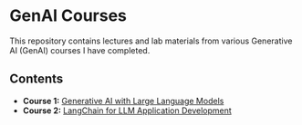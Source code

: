 # GenAI Courses 

This repository contains lectures and lab materials from various Generative AI (GenAI) courses I have completed.

## Contents

- **Course 1:** [Generative AI with Large Language Models](https://www.coursera.org/learn/generative-ai-with-llms)
- **Course 2:** [LangChain for LLM Application Development](https://learn.deeplearning.ai/courses/langchain/lesson/1/introduction)
